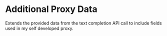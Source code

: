 # Additional Proxy Data
Extends the provided data from the text completion API call to include fields used in my self developed proxy.
